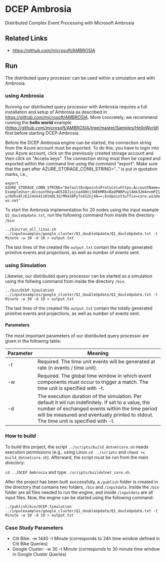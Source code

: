 # DCEP Ambrosia
Distributed Complex Event Processing with Microsoft Ambrosia

## Related Links
- https://github.com/microsoft/AMBROSIA

## Run

The distributed query processor can be used within a simulation and with Ambrosia.


### using Ambrosia
Running our distributed query processor with Ambrosia requires a full installation and setup of Ambrosia as described in https://github.com/microsoft/AMBROSIA.
More concretely, we recommend running the **hello world** example (https://github.com/microsoft/AMBROSIA/tree/master/Samples/HelloWorld) first before starting DCEP-Ambrosia.

Before the DCEP Ambrosia engine can be started, the connection string from the Azure account must be exported. To do this, you have to login into your Azure account, click on the previously created storage account and then click on "Access keys". The connection string must then be copied and exported within the command line using the command "export". Make sure that the part after AZURE_STORAGE_CONN_STRING=".." is put in quotation marks, i.e.,

`export AZURE_STORAGE_CONN_STRING="DefaultEndpointsProtocol=https;AccountName=ExampleUser;AccountKey=AOSIDJiojsad48nj34EKMRkxBaQPW0Puy14mk32m4nvmPZ1y/6Ohx8lzE124ok4116Vm0L3d/M941BPyTo412nj4A==;EndpointSuffix=core.windows.net"`

To start the Ambrosia implementation for 20 nodes using the input example `Q1_douleUpdate.txt`, run the following command from inside the directory `/bin`:

`../bin/run_all_linux.sh ../inputexamples/google_cluster/Q1_doubleUpdate/Q1_douleUpdate.txt -t Minute -w 30 -d 10 > output.txt`

The last lines of the created file `output.txt` contain the totally generated primitve events and projections, as well as number of events sent.

### using Simulation

Likewise, our distributed query processor can be started as a simulation using the follwing command from inside the directory `/bin`:

`../bin/DCEP.Simulation ../inputexamples/google_cluster/Q1_doubleUpdate/Q1_douleUpdate.txt -t Minute -w 30 -d 10 > output.txt`

The last lines of the created file `output.txt` contain the totally generated primitve events and projections, as well as number of events sent.

#### Parameters

The most important parameters of our distributed query processor are given in the following table:

Parameter | Meaning
------------ | -------------
-t| Required. The time unit events will be generated at rate (n events / time unit).
 -w | Required. The global time window in which event components must occur to trigger a match. The time unit is specified with -t.
-d |  The execution duration of the simulation. Per default it wil run indefinitely. If set to a value, the number of exchanged events within the time period will be measured and eventually printed to stdout. The time unit is specified with -t.


### How to build
To build this project, the script `../scripts/build_dotnetcore.sh` needs execution permissions (e.g., using Linux `cd ../scripts` and `chmod +x build_dotnetcore.sh`). Afterward, the script must be run from the main directory:

`cd ../DCEP Ambrosia` and type `./scripts/buildotnet_core.sh`.

After the project has been built successfully, a `/publish` folder is created in the directory that contains two folders, `/bin` and `/inputdata`. Inside the `/bin` folder are all files needed to run the engine, and inside `/inputdata` are all input files. Now, the engine can be started using the following command:

`../publish/bin/DCEP.Simulation ../inputexamples/google_cluster/Q1_doubleUpdate/Q1_douleUpdate.txt -t Minute -w 30 -d 10 > output.txt`


### Case Study Parameters

- Citi Bike: -w 1440 -t Minute (corresponds to 24h time window defined in Citi Bike Queries)
- Google Cluster: -w 30 -t Minute (corresponds to 30 minute time window in Google Cluster Queries)

